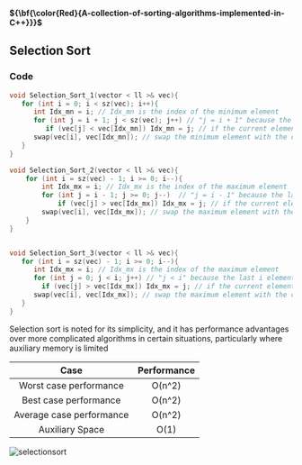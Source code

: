 **${\bf{\color\{Red}\{A-collection-of-sorting-algorithms-implemented-in-C++}}}$**


## Selection Sort

### Code

```cpp
void Selection_Sort_1(vector < ll >& vec){
   for (int i = 0; i < sz(vec); i++){
      int Idx_mn = i; // Idx_mn is the index of the minimum element
      for (int j = i + 1; j < sz(vec); j++) // "j = i + 1" because the first i elements are already sorted 
         if (vec[j] < vec[Idx_mn]) Idx_mn = j; // if the current element is less than the minimum element
      swap(vec[i], vec[Idx_mn]); // swap the minimum element with the current element 
   }
}

void Selection_Sort_2(vector < ll >& vec){
    for (int i = sz(vec) - 1; i >= 0; i--){
        int Idx_mx = i; // Idx_mx is the index of the maximum element
        for (int j = i - 1; j >= 0; j--)  // "j = i - 1" because the last i elements are already sorted
            if (vec[j] > vec[Idx_mx]) Idx_mx = j; // if the current element is greater than the maximum element
        swap(vec[i], vec[Idx_mx]); // swap the maximum element with the current element
    }
}


void Selection_Sort_3(vector < ll >& vec){
   for (int i = sz(vec) - 1; i >= 0; i--){
      int Idx_mx = i; // Idx_mx is the index of the maximum element
      for (int j = 0; j < i; j++) // "j < i" because the last i elements are already sorted
        if (vec[j] > vec[Idx_mx]) Idx_mx = j; // if the current element is greater than the maximum element
      swap(vec[i], vec[Idx_mx]); // swap the maximum element with the current element    
   }
}
```



Selection sort is noted for its simplicity, and it has performance advantages over more complicated algorithms in certain situations, particularly where auxiliary memory is limited

| Case  | Performance |
| :---: | :---: |
| Worst case performance   | O(n^2)  |
| Best case performance  | O(n^2)  |
| Average case performance  | O(n^2)  |
| Auxiliary Space           | O(1)  |

![selectionsort](https://user-images.githubusercontent.com/36489953/42171344-5554d9d2-7e19-11e8-8537-7811ebbbd1b6.gif)




